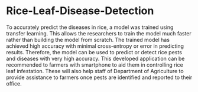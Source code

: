# Rice-Leaf-Disease-Detection
To accurately predict the diseases in rice, a model was trained using transfer learning. This allows the researchers to train the model much faster rather than building the model from scratch. The trained model has achieved high accuracy with minimal cross-entropy or error in predicting results. Therefore, the model can be used to predict or detect rice pests and diseases with very high accuracy. This developed application can be recommended to farmers with smartphone to aid them in controlling rice leaf infestation. These will also help staff of Department of Agriculture to provide assistance to farmers once pests are identified and reported to their office.
